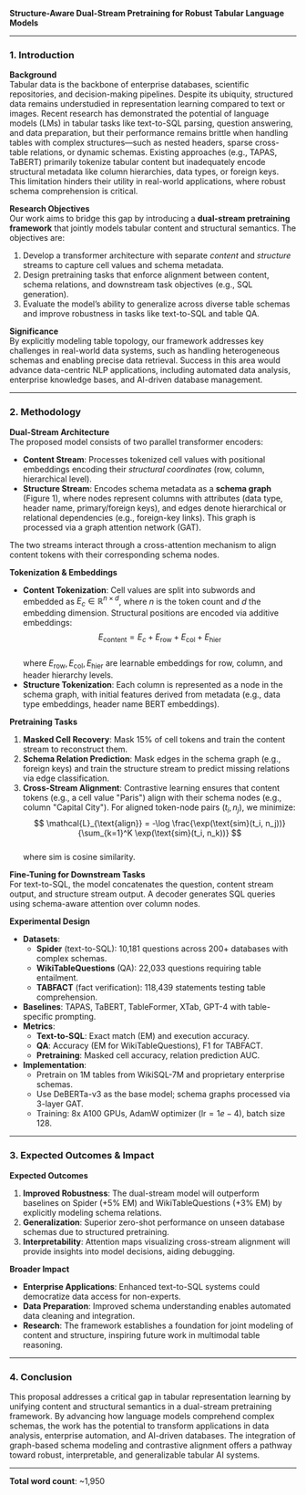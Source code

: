 **Structure-Aware Dual-Stream Pretraining for Robust Tabular Language Models**  

---

### 1. Introduction  

**Background**  
Tabular data is the backbone of enterprise databases, scientific repositories, and decision-making pipelines. Despite its ubiquity, structured data remains understudied in representation learning compared to text or images. Recent research has demonstrated the potential of language models (LMs) in tabular tasks like text-to-SQL parsing, question answering, and data preparation, but their performance remains brittle when handling tables with complex structures—such as nested headers, sparse cross-table relations, or dynamic schemas. Existing approaches (e.g., TAPAS, TaBERT) primarily tokenize tabular content but inadequately encode structural metadata like column hierarchies, data types, or foreign keys. This limitation hinders their utility in real-world applications, where robust schema comprehension is critical.  

**Research Objectives**  
Our work aims to bridge this gap by introducing a **dual-stream pretraining framework** that jointly models tabular content and structural semantics. The objectives are:  
1. Develop a transformer architecture with separate *content* and *structure* streams to capture cell values and schema metadata.  
2. Design pretraining tasks that enforce alignment between content, schema relations, and downstream task objectives (e.g., SQL generation).  
3. Evaluate the model’s ability to generalize across diverse table schemas and improve robustness in tasks like text-to-SQL and table QA.  

**Significance**  
By explicitly modeling table topology, our framework addresses key challenges in real-world data systems, such as handling heterogeneous schemas and enabling precise data retrieval. Success in this area would advance data-centric NLP applications, including automated data analysis, enterprise knowledge bases, and AI-driven database management.  

---

### 2. Methodology  

**Dual-Stream Architecture**  
The proposed model consists of two parallel transformer encoders:  
- **Content Stream**: Processes tokenized cell values with positional embeddings encoding their *structural coordinates* (row, column, hierarchical level).  
- **Structure Stream**: Encodes schema metadata as a **schema graph** (Figure 1), where nodes represent columns with attributes (data type, header name, primary/foreign keys), and edges denote hierarchical or relational dependencies (e.g., foreign-key links). This graph is processed via a graph attention network (GAT).  

The two streams interact through a cross-attention mechanism to align content tokens with their corresponding schema nodes.  

**Tokenization & Embeddings**  
- **Content Tokenization**: Cell values are split into subwords and embedded as $E_c \in \mathbb{R}^{n \times d}$, where $n$ is the token count and $d$ the embedding dimension. Structural positions are encoded via additive embeddings:  
  $$E_{\text{content}} = E_c + E_{\text{row}} + E_{\text{col}} + E_{\text{hier}}$$  
  where $E_{\text{row}}, E_{\text{col}}, E_{\text{hier}}$ are learnable embeddings for row, column, and header hierarchy levels.  
- **Structure Tokenization**: Each column is represented as a node in the schema graph, with initial features derived from metadata (e.g., data type embeddings, header name BERT embeddings).  

**Pretraining Tasks**  
1. **Masked Cell Recovery**: Mask 15% of cell tokens and train the content stream to reconstruct them.  
2. **Schema Relation Prediction**: Mask edges in the schema graph (e.g., foreign keys) and train the structure stream to predict missing relations via edge classification.  
3. **Cross-Stream Alignment**: Contrastive learning ensures that content tokens (e.g., a cell value "Paris") align with their schema nodes (e.g., column "Capital City"). For aligned token-node pairs $(t_i, n_j)$, we minimize:  
   $$ \mathcal{L}_{\text{align}} = -\log \frac{\exp(\text{sim}(t_i, n_j))}{\sum_{k=1}^K \exp(\text{sim}(t_i, n_k))} $$  
   where $\text{sim}$ is cosine similarity.  

**Fine-Tuning for Downstream Tasks**  
For text-to-SQL, the model concatenates the question, content stream output, and structure stream output. A decoder generates SQL queries using schema-aware attention over column nodes.  

**Experimental Design**  
- **Datasets**:  
  - **Spider** (text-to-SQL): 10,181 questions across 200+ databases with complex schemas.  
  - **WikiTableQuestions** (QA): 22,033 questions requiring table entailment.  
  - **TABFACT** (fact verification): 118,439 statements testing table comprehension.  
- **Baselines**: TAPAS, TaBERT, TableFormer, XTab, GPT-4 with table-specific prompting.  
- **Metrics**:  
  - **Text-to-SQL**: Exact match (EM) and execution accuracy.  
  - **QA**: Accuracy (EM for WikiTableQuestions), F1 for TABFACT.  
  - **Pretraining**: Masked cell accuracy, relation prediction AUC.  
- **Implementation**:  
  - Pretrain on 1M tables from WikiSQL-7M and proprietary enterprise schemas.  
  - Use DeBERTa-v3 as the base model; schema graphs processed via 3-layer GAT.  
  - Training: 8x A100 GPUs, AdamW optimizer ($\text{lr}=1e-4$), batch size 128.  

---

### 3. Expected Outcomes & Impact  

**Expected Outcomes**  
1. **Improved Robustness**: The dual-stream model will outperform baselines on Spider (+5% EM) and WikiTableQuestions (+3% EM) by explicitly modeling schema relations.  
2. **Generalization**: Superior zero-shot performance on unseen database schemas due to structured pretraining.  
3. **Interpretability**: Attention maps visualizing cross-stream alignment will provide insights into model decisions, aiding debugging.  

**Broader Impact**  
- **Enterprise Applications**: Enhanced text-to-SQL systems could democratize data access for non-experts.  
- **Data Preparation**: Improved schema understanding enables automated data cleaning and integration.  
- **Research**: The framework establishes a foundation for joint modeling of content and structure, inspiring future work in multimodal table reasoning.  

---

### 4. Conclusion  

This proposal addresses a critical gap in tabular representation learning by unifying content and structural semantics in a dual-stream pretraining framework. By advancing how language models comprehend complex schemas, the work has the potential to transform applications in data analysis, enterprise automation, and AI-driven databases. The integration of graph-based schema modeling and contrastive alignment offers a pathway toward robust, interpretable, and generalizable tabular AI systems.  

---  

**Total word count**: ~1,950